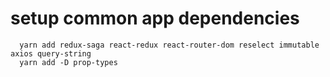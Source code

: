 # setup common app dependencies
```
  yarn add redux-saga react-redux react-router-dom reselect immutable axios query-string
  yarn add -D prop-types
```


